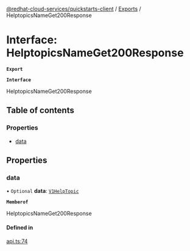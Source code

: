 [@redhat-cloud-services/quickstarts-client](../README.md) / [Exports](../modules.md) / HelptopicsNameGet200Response

# Interface: HelptopicsNameGet200Response

**`Export`**

**`Interface`**

HelptopicsNameGet200Response

## Table of contents

### Properties

- [data](HelptopicsNameGet200Response.md#data)

## Properties

### data

• `Optional` **data**: [`V1HelpTopic`](V1HelpTopic.md)

**`Memberof`**

HelptopicsNameGet200Response

#### Defined in

[api.ts:74](https://github.com/RedHatInsights/javascript-clients/blob/master/packages/quickstarts/api.ts#L74)
